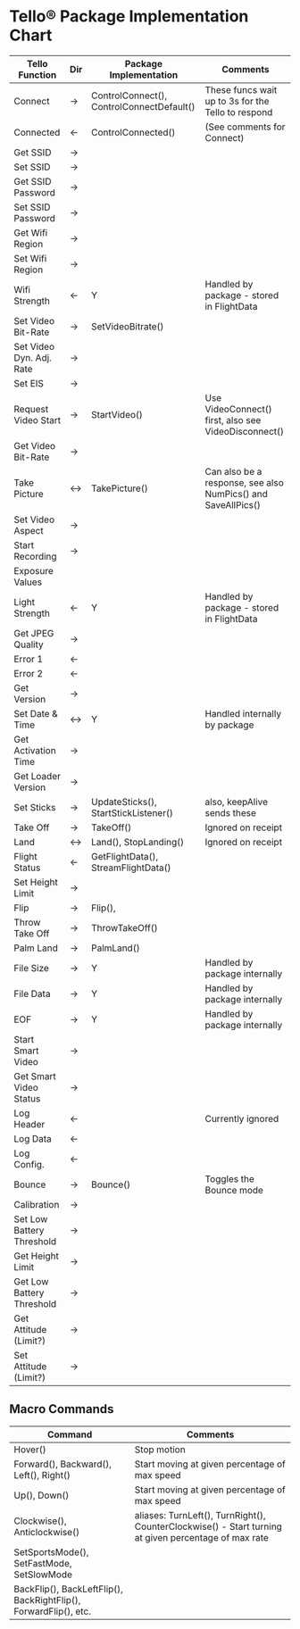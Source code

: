 # Tello® Package Implementation Chart

| Tello Function | Dir | Package Implementation | Comments |
| -------------- | --- | ---------------------- | -------- |
| Connect  | → | ControlConnect(), ControlConnectDefault() | These funcs wait up to 3s for the Tello to respond |
| Connected | ← | ControlConnected() | (See comments for Connect) |
| Get SSID | → |  |  |
| Set SSID | → |  |  |
| Get SSID Password | → |  |  |
| Set SSID Password | → |  |  |
| Get Wifi Region | → |  |  |
| Set Wifi Region | → |  |  | 
| Wifi Strength | ← | Y | Handled by package - stored in FlightData |
| Set Video Bit-Rate | → | SetVideoBitrate() |  |
| Set Video Dyn. Adj. Rate | → |  |  |
| Set EIS | → |  |  |
| Request Video Start | → | StartVideo() | Use VideoConnect() first, also see VideoDisconnect() |
| Get Video Bit-Rate | → |  |  |
| Take Picture | ↔ | TakePicture() | Can also be a response, see also NumPics() and SaveAllPics() |
| Set Video Aspect | → |  |  |
| Start Recording | → |  |  |
| Exposure Values
| Light Strength | ← | Y | Handled by package - stored in FlightData |
| Get JPEG Quality | → |  |  |
| Error 1 | ← |  |  |
| Error 2 | ← |  |  |
| Get Version | → |  |  |
| Set Date & Time | ↔ | Y | Handled internally by package |
| Get Activation Time | → |  |  |
| Get Loader Version | → |  |  |
| Set Sticks | → | UpdateSticks(), StartStickListener() | also, keepAlive sends these |
| Take Off | → | TakeOff() | Ignored on receipt |
| Land | ↔ | Land(), StopLanding() | Ignored on receipt |
| Flight Status | ← | GetFlightData(), StreamFlightData() |  |
| Set Height Limit | → |  |  |
| Flip | → | Flip(),  |  |
| Throw Take Off | → | ThrowTakeOff() |  |
| Palm Land | → | PalmLand() |  |
| File Size | → | Y | Handled by package internally |
| File Data | → | Y |  Handled by package internally |
| EOF | → | Y | Handled by package internally |
| Start Smart Video | → |  |  |
| Get Smart Video Status | → |  |  |
| Log Header | ← |  | Currently ignored |
| Log Data | ← |  |  |
| Log Config. | ← |  |  |
| Bounce | → | Bounce() | Toggles the Bounce mode |
| Calibration | → |  |  |
| Set Low Battery Threshold | → |  |  |
| Get Height Limit | → |  |  |
| Get Low Battery Threshold | → |  |  |
| Get Attitude (Limit?) | → |  |  |
| Set Attitude (Limit?) | → |  |  |

## Macro Commands

| Command | Comments |
| ------- | -------- |
| Hover() | Stop motion |
| Forward(), Backward(), Left(), Right() | Start moving at given percentage of max speed |
| Up(), Down() | Start moving at given percentage of max speed |
| Clockwise(), Anticlockwise() | aliases: TurnLeft(), TurnRight(), CounterClockwise() - Start turning at given percentage of max rate |
| SetSportsMode(), SetFastMode, SetSlowMode | |
| BackFlip(), BackLeftFlip(), BackRightFlip(), ForwardFlip(), etc. |  |
